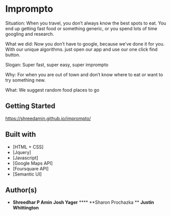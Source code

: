 # Imprompto

  Situation: 
  When you travel, you don’t always know the best spots to eat. You end up getting fast food or something generic, or you spend lots of time googling and research.


  What we did:
  Now you don’t have to google, because we’ve done it for you. With our unique algorithms. just open our app and use our one click find button.

  Slogan:
  Super fast, super easy, super imprompto  

  Why:
  For when you are out of town and don’t know where to eat or want to try something new.

  What:
  We suggest random food places to go

## Getting Started
https://shreedamin.github.io/imprompto/

## Built with
* [HTML + CSS]
* [Jquery]
* [Javascript]
* [Google Maps API]
* [Foursquare API]
* [Semantic UI]


## Author(s)

* **Shreedhar P Amin** **Josh Yager** **** **Sharon Prochazka ** **Justin Whittington**

 
